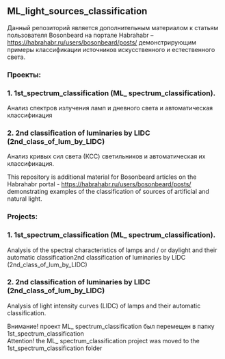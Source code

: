 ## ML_light_sources_classification  
  
Данный репозиторий является дополнительным материалом к статьям пользователя Bosonbeard на портале Habrahabr –   https://habrahabr.ru/users/bosonbeard/posts/ демонстрирующим примеры классификации источников искусственного и естественного света.  
### Проекты:

### 1.	1st_spectrum_classification (ML_ spectrum_classification).   

Анализ спектров излучения ламп и дневного света и автоматическая классификация  

### 2.	2nd classification of luminaries by LIDC  (2nd_class_of_lum_by_LIDC)  

Анализ кривых сил света (КСС) светильников и автоматическая их классификация.  
  
This repository is additional material for Bosonbeard articles on the Habrahabr portal - https://habrahabr.ru/users/bosonbeard/posts/   demonstrating examples of the classification of sources of artificial and natural light. 
  
### Projects: 
  
### 1.	1st_spectrum_classification (ML_ spectrum_classification). 
Analysis of the spectral characteristics of lamps and / or daylight and their automatic classification2nd classification of luminaries by LIDC  (2nd_class_of_lum_by_LIDC)  
  
### 2.	2nd classification of luminaries by LIDC  (2nd_class_of_lum_by_LIDC)    
Analysis of light intensity curves (LIDC) of lamps and their automatic classification.    
    
Внимание! проект ML_ spectrum_classification был перемещен в папку 1st_spectrum_classification  
Attention! the ML_ spectrum_classification project was moved to the 1st_spectrum_classification folder  
